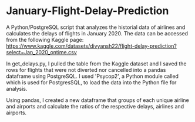 # January-Flight-Delay-Prediction

A Python/PostgreSQL script that analyzes the historial data of airlines and calculates the delays of flights in January 2020. The data can be accessed from the following Kaggle page: https://www.kaggle.com/datasets/divyansh22/flight-delay-prediction?select=Jan_2020_ontime.csv 

In get_delays.py, I pulled the table from the Kaggle dataset and I saved the rows for flights that were not diverted nor cancelled into a pandas dataframe using PostgreSQL. I used 'Psycop2', a Python module called which is used for PostgresSQL, to load the data into the Python file for analysis. 

Using pandas, I created a new dataframe that groups of each unique airline and airports and calculate the ratios of the respective delays, airlines and airports. 


